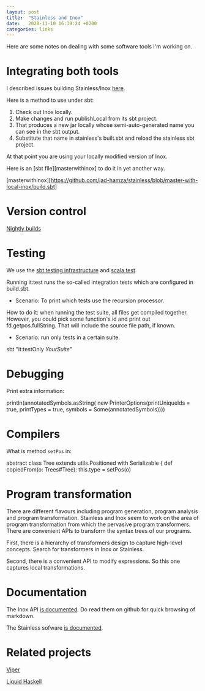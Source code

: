 ```yaml
---
layout: post
title:  "Stainless and Inox"
date:   2020-11-10 16:39:24 +0200
categories: links
---
```


Here are some notes on dealing with some software tools I'm working on. 

# Integrating both tools

I described issues building Stainless/Inox [here][build].

[build]: https://github.com/scalameta/metals/issues/2198

Here is a method to use under sbt:

1. Check out Inox locally.
2. Make changes and run publishLocal from its sbt project.
3. That produces a new jar locally whose semi-auto-generated name you can see in the sbt output.
4. Substitute that name in stainless's built.sbt and reload the stainless sbt project.

At that point you are using your locally modified version of Inox.

Here is an [sbt file][masterwithinox] to do it in yet another way.

[masterwithinox][https://github.com/jad-hamza/stainless/blob/master-with-local-inox/build.sbt]

# Version control

[Nightly builds][neutral]

[neutral]: https://en.wikipedia.org/wiki/Neutral_build

# Testing

We use the [sbt testing infrastructure][sbttest] and [scala test][scalatest].

Running it:test runs the so-called integration tests which are configured in build.sbt.

- Scenario: To print which tests use the recursion processor.

How to do it: when running the test suite, all files get compiled together.
However, you could pick some function's id and print out fd.getpos.fullString.
That will include the source file path, if known.

[sbttest]: https://www.scala-sbt.org/1.x/docs/Testing.html
[scalatest]: https://www.scalatest.org/user_guide/using_scalatest_with_sbt

- Scenario: run only tests in a certain suite.

sbt "it:testOnly *YourSuite*"

# Debugging

Print extra information:

println(annotatedSymbols.asString(
      new PrinterOptions(printUniqueIds = true, 
                         printTypes = true, 
                         symbols = Some(annotatedSymbols))))

# Compilers

What is method `setPos` in:

  abstract class Tree extends utils.Positioned with Serializable {
    def copiedFrom(o: Trees#Tree): this.type = setPos(o)

# Program transformation

There are different flavours including program generation, program analysis and program transformation. Stainless and Inox seem to work on the area of program transformation from which the pervasive program transformers. There are convenient APIs to transform the syntax trees of our programs. 

First, there is a hierarchy of transformers design to capture high-level concepts. Search for transformers in Inox or Stainless. 

Second, there is a convenient API to modify expressions. So this one captures local transformations. 

# Documentation

The Inox API [is documented][documentation]. Do read them on github for quick browsing of markdown. 

The Stainless sofware [is documented][stainlessdoc].

[documentation]: https://github.com/epfl-lara/inox/tree/master/src/main/doc
[stainlessdoc]: https://epfl-lara.github.io/stainless/

# Related projects

[Viper][viper]

[viper]: http://viper.ethz.ch/tutorial

[Liquid Haskell][liquid]

[liquid]: https://ucsd-progsys.github.io/liquidhaskell-blog/